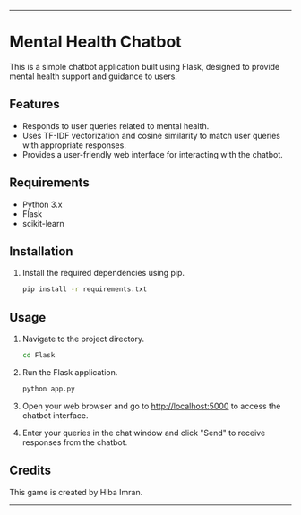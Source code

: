 
---
# Mental Health Chatbot

This is a simple chatbot application built using Flask, designed to provide mental health support and guidance to users.

## Features

- Responds to user queries related to mental health.
- Uses TF-IDF vectorization and cosine similarity to match user queries with appropriate responses.
- Provides a user-friendly web interface for interacting with the chatbot.

## Requirements

- Python 3.x
- Flask
- scikit-learn

## Installation


1. Install the required dependencies using pip.

    ```bash
    pip install -r requirements.txt
    ```

## Usage

1. Navigate to the project directory.

    ```bash
    cd Flask 
    ```

2. Run the Flask application.

    ```bash
    python app.py
    ```

3. Open your web browser and go to [http://localhost:5000](http://localhost:5000) to access the chatbot interface.

4. Enter your queries in the chat window and click "Send" to receive responses from the chatbot.


## Credits

This game is created by  Hiba Imran.

---